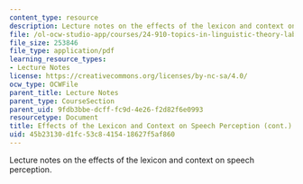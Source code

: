 ```yaml
---
content_type: resource
description: Lecture notes on the effects of the lexicon and context on speech perception.
file: /ol-ocw-studio-app/courses/24-910-topics-in-linguistic-theory-laboratory-phonology-spring-2007/45b23130d1fc53c8415418627f5af860_lec10_listener.pdf
file_size: 253846
file_type: application/pdf
learning_resource_types:
- Lecture Notes
license: https://creativecommons.org/licenses/by-nc-sa/4.0/
ocw_type: OCWFile
parent_title: Lecture Notes
parent_type: CourseSection
parent_uid: 9fdb3bbe-dcff-fc9d-4e26-f2d82f6e0993
resourcetype: Document
title: Effects of the Lexicon and Context on Speech Perception (cont.)
uid: 45b23130-d1fc-53c8-4154-18627f5af860
---
```

Lecture notes on the effects of the lexicon and context on speech perception.